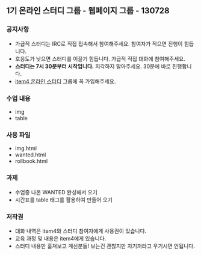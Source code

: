 ## 1기 온라인 스터디 그룹 - 웹페이지 그룹 - 130728

### 공지사항
- 가급적 스터디는 IRC로 직접 접속해서 참여해주세요. 참여자가 적으면 진행이 힘듭니다.
- 호응도가 낮으면 스터디를 이끌기 힘듭니다. 가급적 직접 대화에 참여해주세요.
- **스터디는 7시 30분부터 시작입니다.** 지각하지 말아주세요. 30분에 바로 진행합니다.
- [item4 온라인 스터디](https://www.facebook.com/groups/item4OnlineStudy/) 그룹에 꼭 가입해주세요.

### 수업 내용
- img
- table

### 사용 파일
- img.html
- wanted.html
- rollbook.html

### 과제
- 수업중 나온 WANTED 완성해서 오기
- 시간표를 table 태그를 활용하여 만들어 오기

### 저작권
- 대화 내역은 item4와 스터디 참여자에게 사용권이 있습니다.
- 교육 과정 및 내용은 item4에게 있습니다.
- 스터디 내용만 훔쳐보고 계신분들! 보는건 괜찮지만 자기꺼라고 우기시면 안됩니다.